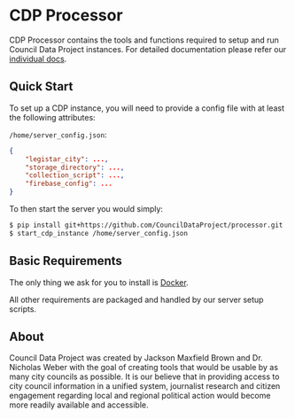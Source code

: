 # CDP Processor

CDP Processor contains the tools and functions required to setup and run Council
Data Project instances. For detailed documentation please refer our [individual
docs](docs/README.md).

## Quick Start

To set up a CDP instance, you will need to provide a config file with at least
the following attributes:

`/home/server_config.json`:
```json
{
    "legistar_city": ...,
    "storage_directory": ...,
    "collection_script": ...,
    "firebase_config": ...
}
```

To then start the server you would simply:
```bash
$ pip install git+https://github.com/CouncilDataProject/processor.git
$ start_cdp_instance /home/server_config.json
```

## Basic Requirements

The only thing we ask for you to install is
[Docker](https://www.docker.com/community-edition#/download).

All other requirements are packaged and handled by our server setup scripts.

## About

Council Data Project was created by Jackson Maxfield Brown and Dr. Nicholas
Weber with the goal of creating tools that would be usable by as many city
councils as possible. It is our believe that in providing access to city
council information in a unified system, journalist research and citizen
engagement regarding local and regional political action would become more
readily available and accessible.

